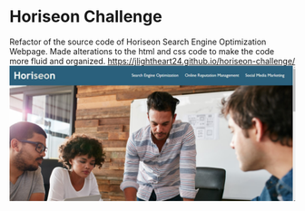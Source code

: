 # Horiseon Challenge
Refactor of the source code of Horiseon Search Engine Optimization Webpage.
Made alterations to the html and css code to make the code more fluid and organized.
https://jlightheart24.github.io/horiseon-challenge/
![Image](./assets/images/screenshot.jpg?raw=true "Screenshot of Webpage")

